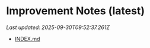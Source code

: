 # Improvement Notes (latest)

_Last updated: 2025-09-30T09:52:37.261Z_

- [INDEX.md](DECISIONS/INDEX.md)
